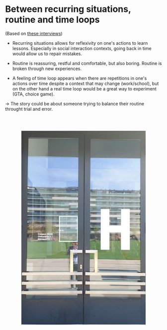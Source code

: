 # Between recurring situations, routine and time loops
(Based on [these interviews](../process/2022-10-27-observations.md#interviews))

- Recurring situations allows for reflexivity on one's actions to learn lessons. Especially in social interaction contexts, going back in time would allow us to repair mistakes.

- Routine is reassuring, restful and comfortable, but also boring.
Routine is broken through new experiences.

- A feeling of time loop appears when there are repetitions in one's actions over time despite a context that may change (work/school), but on the other hand a real time loop would be a great way to experiment (GTA, choice game).

→ The story could be about someone trying to balance their routine throught trial and error.

<br><br>
<p align="center">
<img src="../process/images/2022-10-27/head_door.jpg" alt="HEAD door" style="display: inline-block; margin: 0 auto; width: 400px;">
</p>
